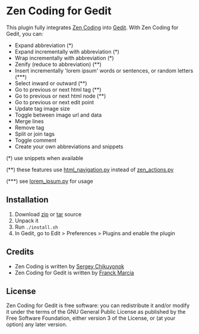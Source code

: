 Zen Coding for Gedit
====================

This plugin fully integrates [Zen Coding](http://code.google.com/p/zen-coding/) into [Gedit](http://projects.gnome.org/gedit/). With Zen Coding for Gedit, you can:

- Expand abbreviation (*)
- Expand incrementally with abbreviation (*)
- Wrap incrementally with abbreviation (*)
- Zenify (reduce to abbreviation) (**)
- Insert incrementally 'lorem ipsum' words or sentences, or random letters (***)
- Select inward or outward (**)
- Go to previous or next html tag (**)
- Go to previous or next html node (**)
- Go to previous or next edit point
- Update tag image size
- Toggle between image url and data
- Merge lines
- Remove tag
- Split or join tags
- Toggle comment
- Create your own abbreviations and snippets

(*) use snippets when available

(**) these features use [html_navigation.py](http://github.com/fmarcia/zen-coding-gedit/blob/master/zencoding/html_navigation.py) instead of [zen_actions.py](http://github.com/fmarcia/zen-coding-gedit/blob/master/zencoding/zen_actions.py)

(***) see [lorem_ipsum.py](http://github.com/fmarcia/zen-coding-gedit/blob/master/zencoding/lorem_ipsum.py) for usage

Installation
------------

1. Download [zip](http://github.com/fmarcia/zen-coding-gedit/zipball/master) or [tar](http://github.com/fmarcia/zen-coding-gedit/tarball/master) source
2. Unpack it
3. Run `./install.sh`
4. In Gedit, go to Edit > Preferences > Plugins and enable the plugin

Credits
-------

- Zen Coding is written by [Sergey Chikuyonok](http://chikuyonok.ru/)
- Zen Coding for Gedit is written by [Franck Marcia](http://github.com/fmarcia)

License
-------

Zen Coding for Gedit is free software: you can redistribute it and/or modify it under the terms of the GNU General Public License as published by the Free Software Foundation, either version 3 of the License, or (at your option) any later version.

